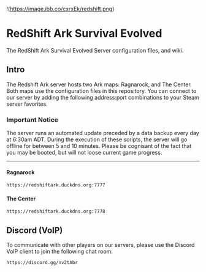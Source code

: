 !(https://image.ibb.co/cxrxEk/redshift.png)

# RedShift Ark Survival Evolved
The RedShift Ark Survival Evolved Server configuration files, and wiki.

## Intro
The Redshift Ark server hosts two Ark maps: Ragnarock, and The Center. Both maps use the configuration files in this repository. You can connect to our server by adding the following address:port combinations to your Steam server favorites.

### Important Notice
The server runs an automated update preceded by a data backup every day at 6:30am ADT. During the execution of these scripts, the server will go offline for between 5 and 10 minutes. Please be cognisant of the fact that you may be booted, but will not loose current game progress.

---

#### Ragnarock
```
https://redshiftark.duckdns.org:7777
```

#### The Center
```
https://redshiftark.duckdns.org:7778
```

## Discord (VoIP)
To communicate with other players on our servers, please use the Discord VoIP client to join the following chat room:
```
https://discord.gg/nv2tAbr
```
